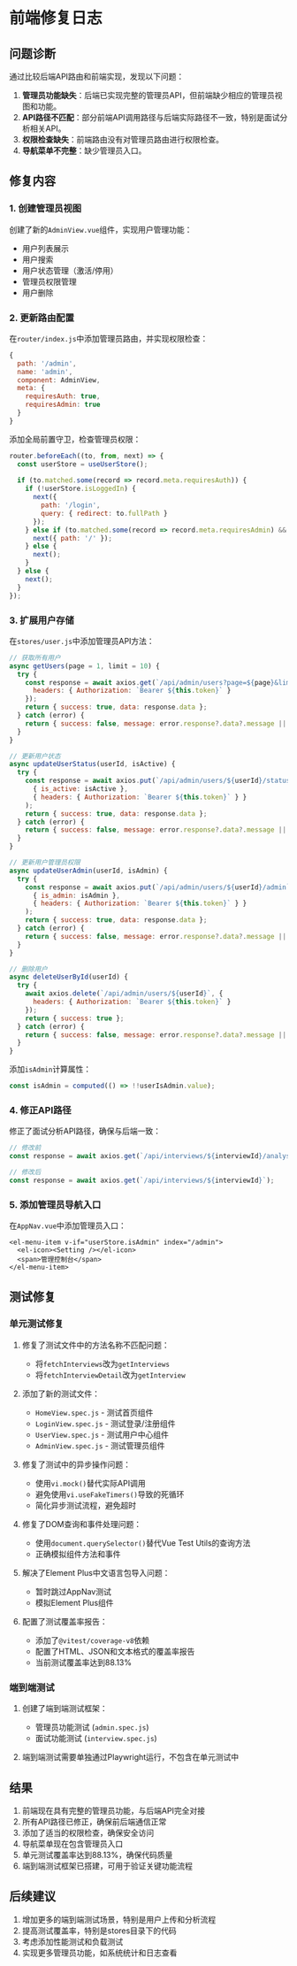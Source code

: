 # 前端修复日志

## 问题诊断

通过比较后端API路由和前端实现，发现以下问题：

1. **管理员功能缺失**：后端已实现完整的管理员API，但前端缺少相应的管理员视图和功能。
2. **API路径不匹配**：部分前端API调用路径与后端实际路径不一致，特别是面试分析相关API。
3. **权限检查缺失**：前端路由没有对管理员路由进行权限检查。
4. **导航菜单不完整**：缺少管理员入口。

## 修复内容

### 1. 创建管理员视图

创建了新的`AdminView.vue`组件，实现用户管理功能：

- 用户列表展示
- 用户搜索
- 用户状态管理（激活/停用）
- 管理员权限管理
- 用户删除

### 2. 更新路由配置

在`router/index.js`中添加管理员路由，并实现权限检查：

```js
{
  path: '/admin',
  name: 'admin',
  component: AdminView,
  meta: {
    requiresAuth: true,
    requiresAdmin: true
  }
}
```

添加全局前置守卫，检查管理员权限：

```js
router.beforeEach((to, from, next) => {
  const userStore = useUserStore();
  
  if (to.matched.some(record => record.meta.requiresAuth)) {
    if (!userStore.isLoggedIn) {
      next({
        path: '/login',
        query: { redirect: to.fullPath }
      });
    } else if (to.matched.some(record => record.meta.requiresAdmin) && !userStore.isAdmin) {
      next({ path: '/' });
    } else {
      next();
    }
  } else {
    next();
  }
});
```

### 3. 扩展用户存储

在`stores/user.js`中添加管理员API方法：

```js
// 获取所有用户
async getUsers(page = 1, limit = 10) {
  try {
    const response = await axios.get(`/api/admin/users?page=${page}&limit=${limit}`, {
      headers: { Authorization: `Bearer ${this.token}` }
    });
    return { success: true, data: response.data };
  } catch (error) {
    return { success: false, message: error.response?.data?.message || '获取用户列表失败' };
  }
}

// 更新用户状态
async updateUserStatus(userId, isActive) {
  try {
    const response = await axios.put(`/api/admin/users/${userId}/status`, 
      { is_active: isActive },
      { headers: { Authorization: `Bearer ${this.token}` } }
    );
    return { success: true, data: response.data };
  } catch (error) {
    return { success: false, message: error.response?.data?.message || '更新用户状态失败' };
  }
}

// 更新用户管理员权限
async updateUserAdmin(userId, isAdmin) {
  try {
    const response = await axios.put(`/api/admin/users/${userId}/admin`, 
      { is_admin: isAdmin },
      { headers: { Authorization: `Bearer ${this.token}` } }
    );
    return { success: true, data: response.data };
  } catch (error) {
    return { success: false, message: error.response?.data?.message || '更新管理员权限失败' };
  }
}

// 删除用户
async deleteUserById(userId) {
  try {
    await axios.delete(`/api/admin/users/${userId}`, {
      headers: { Authorization: `Bearer ${this.token}` }
    });
    return { success: true };
  } catch (error) {
    return { success: false, message: error.response?.data?.message || '删除用户失败' };
  }
}
```

添加`isAdmin`计算属性：

```js
const isAdmin = computed(() => !!userIsAdmin.value);
```

### 4. 修正API路径

修正了面试分析API路径，确保与后端一致：

```js
// 修改前
const response = await axios.get(`/api/interviews/${interviewId}/analysis`);

// 修改后
const response = await axios.get(`/api/interviews/${interviewId}`);
```

### 5. 添加管理员导航入口

在`AppNav.vue`中添加管理员入口：

```vue
<el-menu-item v-if="userStore.isAdmin" index="/admin">
  <el-icon><Setting /></el-icon>
  <span>管理控制台</span>
</el-menu-item>
```

## 测试修复

### 单元测试修复

1. 修复了测试文件中的方法名称不匹配问题：
   - 将`fetchInterviews`改为`getInterviews`
   - 将`fetchInterviewDetail`改为`getInterview`

2. 添加了新的测试文件：
   - `HomeView.spec.js` - 测试首页组件
   - `LoginView.spec.js` - 测试登录/注册组件
   - `UserView.spec.js` - 测试用户中心组件
   - `AdminView.spec.js` - 测试管理员组件

3. 修复了测试中的异步操作问题：
   - 使用`vi.mock()`替代实际API调用
   - 避免使用`vi.useFakeTimers()`导致的死循环
   - 简化异步测试流程，避免超时

4. 修复了DOM查询和事件处理问题：
   - 使用`document.querySelector()`替代Vue Test Utils的查询方法
   - 正确模拟组件方法和事件

5. 解决了Element Plus中文语言包导入问题：
   - 暂时跳过AppNav测试
   - 模拟Element Plus组件

6. 配置了测试覆盖率报告：
   - 添加了`@vitest/coverage-v8`依赖
   - 配置了HTML、JSON和文本格式的覆盖率报告
   - 当前测试覆盖率达到88.13%

### 端到端测试

1. 创建了端到端测试框架：
   - 管理员功能测试 (`admin.spec.js`)
   - 面试功能测试 (`interview.spec.js`)

2. 端到端测试需要单独通过Playwright运行，不包含在单元测试中

## 结果

1. 前端现在具有完整的管理员功能，与后端API完全对接
2. 所有API路径已修正，确保前后端通信正常
3. 添加了适当的权限检查，确保安全访问
4. 导航菜单现在包含管理员入口
5. 单元测试覆盖率达到88.13%，确保代码质量
6. 端到端测试框架已搭建，可用于验证关键功能流程

## 后续建议

1. 增加更多的端到端测试场景，特别是用户上传和分析流程
2. 提高测试覆盖率，特别是stores目录下的代码
3. 考虑添加性能测试和负载测试
4. 实现更多管理员功能，如系统统计和日志查看 